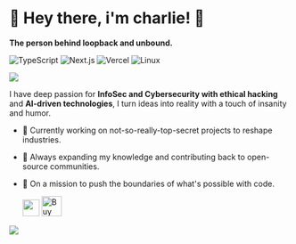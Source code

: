 # 👋 Hey there, i'm charlie! 🦈
**The person behind loopback and unbound.**

![TypeScript](https://img.shields.io/badge/Code-TypeScript-informational?style=flat&logo=typescript&color=3178c6)
![Next.js](https://img.shields.io/badge/Framework-Next.js-informational?style=flat&logo=next.js&color=000000)
![Vercel](https://img.shields.io/badge/Deployments-Vercel-informational?style=flat&logo=vercel&color=000000)
![Linux](https://img.shields.io/badge/Using-Linux-informational?style=flat&logo=linux&color=FCC624)

<img src="https://skillicons.dev/icons?i=cloudflare,gcp,workers,docker,kubernetes,supabase,git,vscode,androidstudio,html,css,js,ts,py,nodejs,mysql,postgres,tensorflow&perline=9" />

I have deep passion for **InfoSec and Cybersecurity with ethical hacking** and **AI-driven technologies**, I turn ideas into reality with a touch of insanity and humor.

- 🔭 Currently working on not-so-really-top-secret projects to reshape industries.
- 🌱 Always expanding my knowledge and contributing back to open-source communities.
- 🚀 On a mission to push the boundaries of what's possible with code.

    <img src="https://user-images.githubusercontent.com/5679180/79618120-0daffb80-80be-11ea-819e-d2b0fa904d07.gif" width="30px">
    <a href='https://ko-fi.com/D1D516NJ3G' target='_blank'><img height='36' style='border:0px;height:36px;' src='https://storage.ko-fi.com/cdn/kofi3.png?v=6' border='0' alt='Buy Me a Coffee at ko-fi.com' /></a>

    <div align="center">
<img src="https://moe-counter.glitch.me/get/@:a53xd?theme=rule34">
</div>
